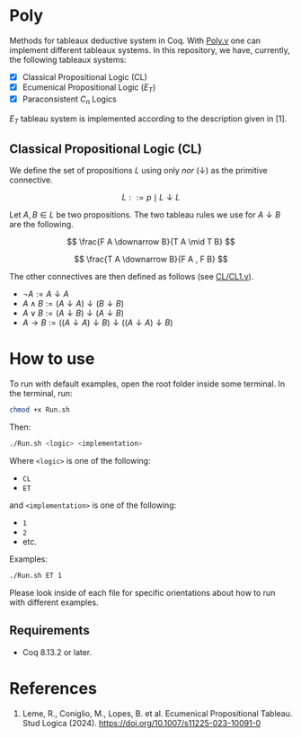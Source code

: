 # Poly

Methods for tableaux deductive system in Coq. With [Poly.v](Poly.v) one can implement different tableaux systems. In this repository, we have, currently, the following tableaux systems:

- [x] Classical Propositional Logic (CL)
- [x] Ecumenical Propositional Logic ($E_T$)
- [x] Paraconsistent $C_n$ Logics 

$E_T$ tableau system is implemented according to the description given in [1].

## Classical Propositional Logic (CL)

We define the set of propositions $L$ using only *nor* ($\downarrow$) as the primitive connective. 

$$
L ::= p \mid L \downarrow L
$$

Let $A,B \in L$ be two propositions. The two tableau rules we use for $A \downarrow B$ are the following.

$$
\frac{F A \downarrow B}{T A \mid T B}
$$

$$
\frac{T A \downarrow B}{F A ,  F B}
$$

The other connectives are then defined as follows (see [CL/CL1.v](CL/CL1.v)).

- $\neg A := A \downarrow A$
- $A \land B := (A \downarrow A) \downarrow (B \downarrow B)$
- $A \lor B := (A \downarrow B) \downarrow (A \downarrow B)$
- $A \to B := ((A \downarrow A) \downarrow B) \downarrow ((A \downarrow A) \downarrow B)$

# How to use

To run with default examples, open the root folder inside some terminal.  In the terminal, run:

```bash
chmod +x Run.sh
```

Then:

```bash
./Run.sh <logic> <implementation>
```

Where `<logic>` is one of the following:

- `CL`
- `ET`

and `<implementation>` is one of the following:

- `1`
- `2`
- etc.

Examples:

```bash
./Run.sh ET 1
```

Please look inside of each file for specific orientations about how to run with different examples.

## Requirements

- Coq 8.13.2 or later.

# References

1. Leme, R., Coniglio, M., Lopes, B. et al. Ecumenical Propositional Tableau. Stud Logica (2024). https://doi.org/10.1007/s11225-023-10091-0